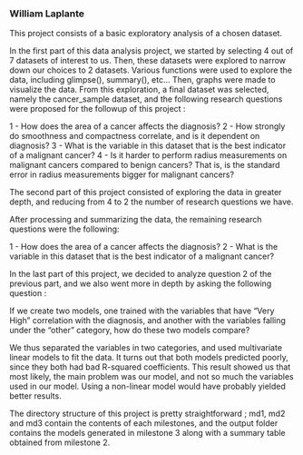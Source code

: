 
### William Laplante

This project consists of a basic exploratory analysis of a chosen dataset.  

In the first part of this data analysis project, we started by selecting 4 out of 7 datasets of interest to us. Then, these datasets were explored to narrow down our choices to 2 datasets. Various functions were used to explore the data, including glimpse(), summary(), etc... Then, graphs were made to visualize the data. From this exploration, a final dataset was selected, namely the cancer_sample dataset, and the following research questions were proposed for the followup of this project : 

1 - How does the area of a cancer affects the diagnosis?
2 - How strongly do smoothness and compactness correlate, and is it dependent on diagnosis?
3 - What is the variable in this dataset that is the best indicator of a malignant cancer?
4 - Is it harder to perform radius measurements on malignant cancers compared to benign cancers? That is, is the standard error in radius measurements bigger for malignant cancers?


The second part of this project consisted of exploring the data in greater depth, and reducing from 4 to 2 the number of research questions we have.

After processing and summarizing the data, the remaining research questions were the following:

1 - How does the area of a cancer affects the diagnosis?
2 - What is the variable in this dataset that is the best indicator of a malignant cancer?

In the last part of this project, we decided to analyze question 2 of the previous part, and we also went more in depth by asking the following question :

If we create two models, one trained with the variables that have “Very High” correlation with the diagnosis, and another with the variables falling under the “other” category, how do these two models compare?

We thus separated the variables in two categories, and used multivariate linear models to fit the data. It turns out that both models predicted poorly, since they both had bad R-squared coefficients. This result showed us that most likely, the main problem was our model, and not so much the variables used in our model. Using a non-linear model would have probably yielded better results.


The directory structure of this project is pretty straightforward ; md1, md2 and md3 contain the contents of each milestones, and the output folder contains the models generated in milestone 3 along with a summary table obtained from milestone 2.
